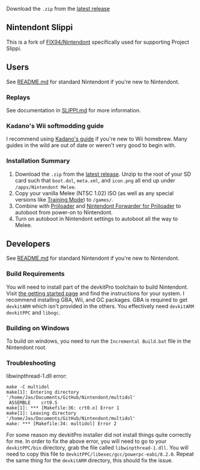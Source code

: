 Download the `.zip` from the [latest release](https://github.com/project-slippi/Nintendont/releases/latest)

## Nintendont Slippi
This is a fork of [FIX94/Nintendont](https://github.com/FIX94/Nintendont) specifically
used for supporting Project Slippi.

## Users
See [README.md](https://github.com/FIX94/Nintendont/blob/master/README.md) for standard Nintendont if you're new to Nintendont.

### Replays
See documentation in [SLIPPI.md](SLIPPI.md) for more information.

### Kadano's Wii softmodding guide
I recommend using [Kadano's guide](https://docs.google.com/document/d/1iaPI7Mb5fCzsLLLuEeQuR9-BeR8AOwvHyU-FM8GKmEs) if you're new to Wii homebrew. Many guides in the wild are out of date or weren't very good to begin with.

### Installation Summary
1. Download the `.zip` from the [latest release](https://github.com/project-slippi/Nintendont/releases/latest). Unzip to the root of your SD card such that `boot.dol`, `meta.xml`, and `icon.png` all end up under `/apps/Nintendont Melee`.
2. Copy your vanilla Melee (NTSC 1.02) ISO (as well as any special versions like [Training Mode](https://www.patreon.com/UnclePunch)) to `/games/`.
3. Combine with [Priiloader](http://wiibrew.org/wiki/Priiloader) and [Nintendont Forwarder for Priiloader](https://github.com/jmlee337/Nintendont-Forwarder-for-Priiloader) to autoboot from power-on to Nintendont.
4. Turn on autoboot in Nintendont settings to autoboot all the way to Melee.

## Developers
See [README.md](https://github.com/FIX94/Nintendont/blob/master/README.md) for standard Nintendont if you're new to Nintendont.

### Build Requirements
You will need to install part of the devkitPro toolchain to build Nintendont. Visit [the getting started page](https://devkitpro.org/wiki/Getting_Started) and find the instructions for your system. I recommend installing GBA, Wii, and GC packages. GBA is required to get `devkitARM` which isn't provided in the others. You effectively need `devkitARM` `devkitPPC` and `libogc`.

### Building on Windows
To build on windows, you need to run the `Incremental Build.bat` file in the Nintendont root.

### Troubleshooting
libwinpthread-1.dll error:
```
make -C multidol
make[1]: Entering directory '/home/Jas/Documents/GitHub/Nintendont/multidol'
 ASSEMBLE    crt0.S
make[1]: *** [Makefile:36: crt0.o] Error 1
make[1]: Leaving directory '/home/Jas/Documents/GitHub/Nintendont/multidol'
make: *** [Makefile:34: multidol] Error 2
```
For some reason my devkitPro installer did not install things quite correctly for me. In order to fix the above error, you will need to go to your `devkitPPC/bin` directory, grab the file called `libwinpthread-1.dll`. You will need to copy this file to `devkitPPC/libexec/gcc/powerpc-eabi/8.2.0`. Repeat the same thing for the `devkitARM` directory, this should fix the issue.
